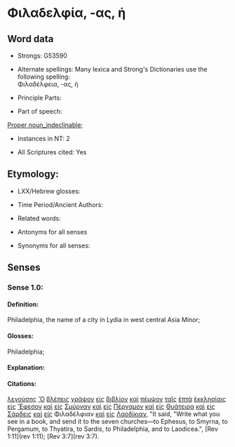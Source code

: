 # Φιλαδελφία, -ας, ἡ

<!-- Status: S2=NeedsFinalCheck -->
<!-- Lexica used for edits: BDAG, FFM, LN, A-S -->

## Word data

* Strongs: G53590

* Alternate spellings: Many lexica and Strong's Dictionaries use the following spelling:   
Φιλαδέλφεια, -ας, ἡ 

* Principle Parts: 

* Part of speech: 

[Proper noun_indeclinable](http://ugg.readthedocs.io/en/latest/proper_noun_indeclinable.html); 

* Instances in NT: 2

* All Scriptures cited: Yes

## Etymology: 

* LXX/Hebrew glosses: 

* Time Period/Ancient Authors: 

* Related words: 

* Antonyms for all senses

* Synonyms for all senses: 

## Senses 

### Sense 1.0:

#### Definition: 

Philadelphia, the name of a city in Lydia in west central Asia Minor;

#### Glosses:

Philadelphia;

#### Explanation:

#### Citations:

[λεγούσης](../G30040/01.md) [Ὃ](../G37390/01.md) [βλέπεις](../G09910/01.md) [γράψον](../G11250/01.md) [εἰς](../G15190/01.md) [βιβλίον](../G09750/01.md) [καὶ](../G25320/01.md) [πέμψον](../G39920/01.md) [ταῖς](../G35880/01.md) [ἑπτὰ](../G20330/01.md) [ἐκκλησίαις](../G15770/01.md) [εἰς](../G15190/01.md) [Ἔφεσον](../G21810/01.md) [καὶ](../G25320/01.md) [εἰς](../G15190/01.md) [Σμύρναν](../G46670/01.md) [καὶ](../G25320/01.md) [εἰς](../G15190/01.md) [Πέργαμον](../G40100/01.md) [καὶ](../G25320/01.md) [εἰς](../G15190/01.md) [Θυάτειρα](../G23630/01.md) [καὶ](../G25320/01.md) [εἰς](../G15190/01.md) [Σάρδεις](../G45540/01.md) [καὶ](../G25320/01.md) [εἰς](../G15190/01.md) Φιλαδέλφιαν [καὶ](../G25320/01.md) [εἰς](../G15190/01.md) [Λαοδίκιαν](../G29930/01.md), "It said, "Write what you see in a book, and send it to the seven churches—to Ephesus, to Smyrna, to Pergamum, to Thyatira, to Sardis, to Philadelphia, and to Laodicea.", [Rev 1:11](rev 1:11);  [Rev 3:7](rev 3:7). 

